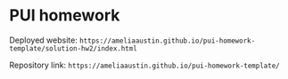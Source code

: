 # PUI homework

Deployed website: `https://ameliaaustin.github.io/pui-homework-template/solution-hw2/index.html`

Repository link: `https://ameliaaustin.github.io/pui-homework-template/`

